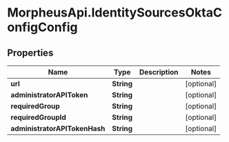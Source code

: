 # MorpheusApi.IdentitySourcesOktaConfigConfig

## Properties

Name | Type | Description | Notes
------------ | ------------- | ------------- | -------------
**url** | **String** |  | [optional] 
**administratorAPIToken** | **String** |  | [optional] 
**requiredGroup** | **String** |  | [optional] 
**requiredGroupId** | **String** |  | [optional] 
**administratorAPITokenHash** | **String** |  | [optional] 



